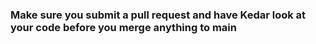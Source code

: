 ### Make sure you submit a pull request and have Kedar look at your code before you merge anything to main

